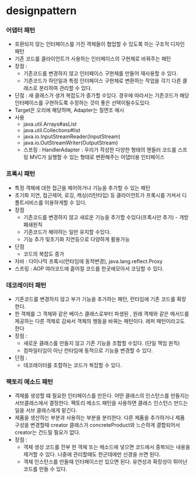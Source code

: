 # designpattern

### 어댑터 패턴
- 호환되지 않는 인터페이스를 가진 객체들이 협업할 수 있도록 하는 구조적 디자인 패턴
- 기존 코드를 클라이언트가 사용하는 인터페이스의 구현체로 바꿔주는 패턴
- 장점 :
    - 기존코드를 변경하지 않고 인터페이스 구현체를 만들어 재사용할 수 있다.
    - 기존코드가 하던일과 특정 인터페이스 구현체로 변환하는 작업을 각기 다른 클래스로 분리하여 관리할 수 있다.
- 단점 : 새 클래스가 생겨 복잡도가 증가할 수있다. 경우에 따라서는 기존코드가 해당 인터페이스를 구현하도록 수정하는 것이 좋은 선택이될수도있다.
- Target은 오리에 해당하며, Adapter는 칠면조 예시
- 사용 
    - java.util.Arrays#asList
    - java.util.Collections#list
    - java.io.InputStreamReader(InputStream)
    - java.io.OutStreamWriter(OutputStream)
    - 스프링 : HandlerAdapter : 우리가 작성한 다양한 형태의 핸들러 코드를 스프링 MVC가 실행할 수 있는 형태로 변환해주는 어댑터용 인터페이스  

### 프록시 패턴
- 특정 객체에 대한 접근을 제어하거나 기능을 추가할 수 있는 패턴
- 초기화 지연, 접근제어, 로깅, 캐싱(리턴타입) 등 클라이언트가 프록시를 거쳐서 디폴트서비스를 이용하게할 수 있다.
- 장점
    - 기존코드를 변경하지 않고 새로운 기능을 추가할 수있다(프록시만 추가) - 개방폐쇄원칙
    - 기존코드가 해야하는 일만 유지할 수있다.
    - 기능 추가 및초기화 지연등으로 다양하게 활용가능
- 단점
    - 코드의 복잡도 증가
- 자바 : 다이나믹 프록시(런타임에 동적변경), java.lang.reflect.Proxy
- 스프링 : AOP  여러코드에 흩어질 코드를 한곳에모아서 코딩할 수 있다.

### 데코레이터 패턴
- 기존코드를 변경하지 않고 부가 기능을 추가하는 패턴, 런타임에 기존 코드를 확장한다.
- 한 객체를 그 객체와 같은 베이스 클래스로부터 파생된 , 원래 객체와 같은 메서드를 제공하는 다른 객체로 감싸서 객체의 행동을 바꿔는 패턴이다. 래퍼 패턴이라고도 한다
- 장점 :
    - 새로운 클래스를 만들지 않고 기존 기능을 조합할 수있다. (단일 책임 원칙)
    - 컴파일타임이 아닌 런타임에 동적으로 기능을 변경할 수 있다.
- 단점 :
    - 데코레이터를 조합하는 코드가 복잡할 수 있다.

### 팩토리 메소드 패턴
 - 객체를 생성할 떄 필요한 인터페이스를 만든다. 어떤 클래스의 인스턴스를 만들지는 서브클래스에서 결정한다. 팩토리 메소드 패턴을 사용하면 클래스 인스턴스 만드는 일을 서브 클래스에게 맡긴다. 
 - 제품을 생산하는 부분과 사용하는 부분을 분리한다. 다른 제품을 추가하거나 제품 구성을 변경할때 creator 클래스가 concreteProduct와 느슨하게 결합되어서 creator는 건드릴 필요가 없다.
 - 장점 :
    - 객체 생성 코드를 전부 한 객체 또는 메소드에 넣으면 코드에서 중복되는 내용을 제거할 수 있다. 나중에 관리할때도 한군데에만 신경을 쓰면 된다.
    - 객체 인스턴스를 만들때 인터페이스만 있으면 된다. 유연성과 확장성이 뛰어난 코드를 만들 수 있다.
     
